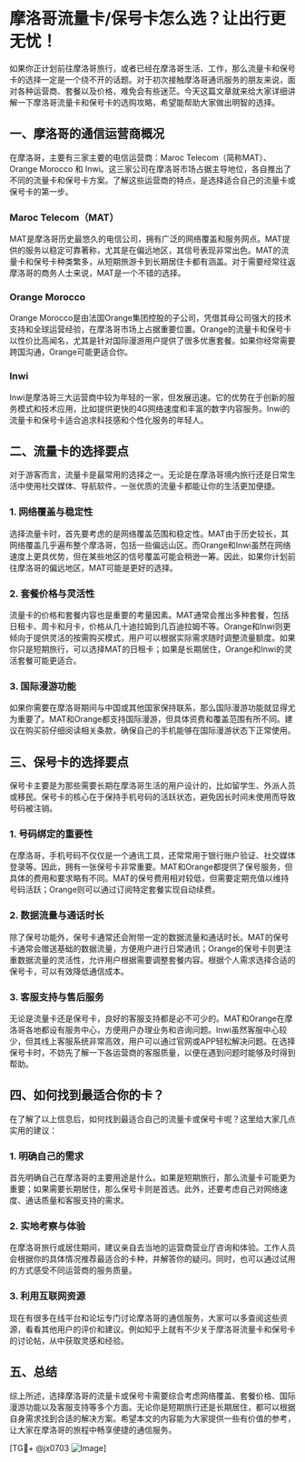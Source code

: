# 摩洛哥流量卡/保号卡怎么选？让出行更无忧！

如果你正计划前往摩洛哥旅行，或者已经在摩洛哥生活、工作，那么流量卡和保号卡的选择一定是一个绕不开的话题。对于初次接触摩洛哥通讯服务的朋友来说，面对各种运营商、套餐以及价格，难免会有些迷茫。今天这篇文章就来给大家详细讲解一下摩洛哥流量卡和保号卡的选购攻略，希望能帮助大家做出明智的选择。

## 一、摩洛哥的通信运营商概况

在摩洛哥，主要有三家主要的电信运营商：Maroc Telecom（简称MAT）、Orange Morocco 和 Inwi。这三家公司在摩洛哥市场占据主导地位，各自推出了不同的流量卡和保号卡方案。了解这些运营商的特点，是选择适合自己的流量卡或保号卡的第一步。

### Maroc Telecom（MAT）
MAT是摩洛哥历史最悠久的电信公司，拥有广泛的网络覆盖和服务网点。MAT提供的服务以稳定可靠著称，尤其是在偏远地区，其信号表现非常出色。MAT的流量卡和保号卡种类繁多，从短期旅游卡到长期居住卡都有涵盖。对于需要经常往返摩洛哥的商务人士来说，MAT是一个不错的选择。

### Orange Morocco
Orange Morocco是由法国Orange集团控股的子公司，凭借其母公司强大的技术支持和全球运营经验，在摩洛哥市场上占据重要位置。Orange的流量卡和保号卡以性价比高闻名，尤其是针对国际漫游用户提供了很多优惠套餐。如果你经常需要跨国沟通，Orange可能更适合你。

### Inwi
Inwi是摩洛哥三大运营商中较为年轻的一家，但发展迅速。它的优势在于创新的服务模式和技术应用，比如提供更快的4G网络速度和丰富的数字内容服务。Inwi的流量卡和保号卡适合追求科技感和个性化服务的年轻人。

## 二、流量卡的选择要点

对于游客而言，流量卡是最常用的选择之一。无论是在摩洛哥境内旅行还是日常生活中使用社交媒体、导航软件，一张优质的流量卡都能让你的生活更加便捷。

### 1. 网络覆盖与稳定性
选择流量卡时，首先要考虑的是网络覆盖范围和稳定性。MAT由于历史较长，其网络覆盖几乎遍布整个摩洛哥，包括一些偏远山区。而Orange和Inwi虽然在网络速度上更具优势，但在某些地区的信号覆盖可能会稍逊一筹。因此，如果你计划前往摩洛哥的偏远地区，MAT可能是更好的选择。

### 2. 套餐价格与灵活性
流量卡的价格和套餐内容也是重要的考量因素。MAT通常会推出多种套餐，包括日租卡、周卡和月卡，价格从几十迪拉姆到几百迪拉姆不等。Orange和Inwi则更倾向于提供灵活的按需购买模式，用户可以根据实际需求随时调整流量额度。如果你只是短期旅行，可以选择MAT的日租卡；如果是长期居住，Orange和Inwi的灵活套餐可能更适合。

### 3. 国际漫游功能
如果你需要在摩洛哥期间与中国或其他国家保持联系，那么国际漫游功能就显得尤为重要了。MAT和Orange都支持国际漫游，但具体资费和覆盖范围有所不同。建议在购买前仔细阅读相关条款，确保自己的手机能够在国际漫游状态下正常使用。

## 三、保号卡的选择要点

保号卡主要是为那些需要长期在摩洛哥生活的用户设计的，比如留学生、外派人员或移民。保号卡的核心在于保持手机号码的活跃状态，避免因长时间未使用而导致号码被注销。

### 1. 号码绑定的重要性
在摩洛哥，手机号码不仅仅是一个通讯工具，还常常用于银行账户验证、社交媒体登录等。因此，拥有一张保号卡非常重要。MAT和Orange都提供了保号服务，但具体的费用和要求略有不同。MAT的保号费用相对较低，但需要定期充值以维持号码活跃；Orange则可以通过订阅特定套餐实现自动续费。

### 2. 数据流量与通话时长
除了保号功能外，保号卡通常还会附带一定的数据流量和通话时长。MAT的保号卡通常会赠送基础的数据流量，方便用户进行日常通讯；Orange的保号卡则更注重数据流量的灵活性，允许用户根据需要调整套餐内容。根据个人需求选择合适的保号卡，可以有效降低通信成本。

### 3. 客服支持与售后服务
无论是流量卡还是保号卡，良好的客服支持都是必不可少的。MAT和Orange在摩洛哥各地都设有服务中心，方便用户办理业务和咨询问题。Inwi虽然客服中心较少，但其线上客服系统非常高效，用户可以通过官网或APP轻松解决问题。在选择保号卡时，不妨先了解一下各运营商的客服质量，以便在遇到问题时能够及时得到帮助。

## 四、如何找到最适合你的卡？

在了解了以上信息后，如何找到最适合自己的流量卡或保号卡呢？这里给大家几点实用的建议：

### 1. 明确自己的需求
首先明确自己在摩洛哥的主要用途是什么。如果是短期旅行，那么流量卡可能更为重要；如果需要长期居住，那么保号卡则是首选。此外，还要考虑自己对网络速度、通话质量和客服支持的需求。

### 2. 实地考察与体验
在摩洛哥旅行或居住期间，建议亲自去当地的运营商营业厅咨询和体验。工作人员会根据你的具体情况推荐最适合的卡种，并解答你的疑问。同时，也可以通过试用的方式感受不同运营商的服务质量。

### 3. 利用互联网资源
现在有很多在线平台和论坛专门讨论摩洛哥的通信服务，大家可以多查阅这些资源，看看其他用户的评价和建议。例如知乎上就有不少关于摩洛哥流量卡和保号卡的讨论帖，从中获取灵感和经验。

## 五、总结

综上所述，选择摩洛哥的流量卡或保号卡需要综合考虑网络覆盖、套餐价格、国际漫游功能以及客服支持等多个方面。无论你是短期旅行还是长期居住，都可以根据自身需求找到合适的解决方案。希望本文的内容能为大家提供一些有价值的参考，让大家在摩洛哥的旅程中畅享便捷的通信服务。

[TG💪+ @jx0703 ![Image](https://github.com/user-attachments/assets/dbca1d08-cadb-493c-b0ec-ad6f7a83f270)]